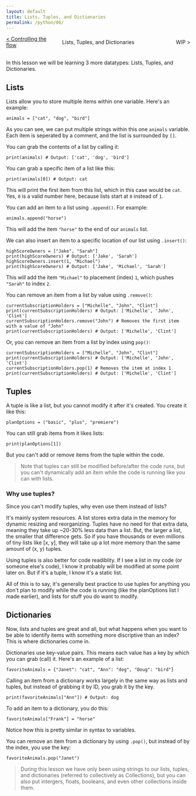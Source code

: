```yaml
---
layout: default
title: Lists, Tuples, and Dictionaries
permalink: /python/06/
---
```


<div style="display: grid; grid-template-columns: 1fr auto 1fr; align-items: center; width: 100%; text-align: center; gap: 1rem;">
  <div style="text-align: left; overflow-wrap: anywhere;">
    <a href="/python/05/">&lt; Controlling the flow</a>
  </div>
  <div style="justify-self: center;">
    Lists, Tuples, and Dictionaries
  </div>
  <div style="text-align: right; overflow-wrap: anywhere;">
    WIP &gt;
  </div>
</div>
<br>

In this lesson we will be learning 3 more datatypes: Lists, Tuples, and Dictionaries.

## Lists

Lists allow you to store multiple items within one variable. Here's an example:

<pre><code class="language-python">animals = ["cat", "dog", "bird"]</code></pre>

As you can see, we can put multiple strings within this one `animals` variable. Each item is seperated by a comment, and the list is surrounded by `[]`.

You can grab the contents of a list by calling it:
<pre><code class="language-python">print(animals) # Output: ['cat', 'dog', 'bird']</code></pre>

You can grab a specific item of a list like this:
<pre><code class="language-python">print(animals[0]) # Output: cat</code></pre>

This will print the first item from this list, which in this case would be `cat`. Yes, `0` is a valid number here, because lists start at `0` instead of `1`.

You can add an item to a list using `.append()`. For example:
<pre><code class="language-python">animals.append("horse")</code></pre>

This will add the item `"horse"` to the end of our `animals` list.

We can also insert an item to a specific location of our list using `.insert()`:

<pre><code class="language-python">highScoreOwners = ["Jake", "Sarah"]
print(highScoreOwners) # Output: ['Jake', 'Sarah']
highScoreOwners.insert(1, "Michael")
print(highScoreOwners) # Output: ['Jake', 'Michael', 'Sarah']</code></pre>

This will add the item `"Michael"` to placement (index) `1`, which pushes `"Sarah"` to index `2`.

You can remove an item from a list by value using `.remove()`:
<pre><code class="language-python">currentSubscriptionHolders = ["Michelle", "John", "Clint"]
print(currentSubscriptionHolders) # Output: ['Michelle', 'John', 'Clint']
currentSubscriptionHolders.remove("John") # Removes the first item with a value of "John"
print(currentSubscriptionHolders) # Output: ['Michelle', 'Clint']</code></pre>

Or, you can remove an item from a list by index using `pop()`:

<pre><code class="language-python">currentSubscriptionHolders = ["Michelle", "John", "Clint"]
print(currentSubscriptionHolders) # Output: ['Michelle', 'John', 'Clint']
currentSubscriptionHolders.pop(1) # Removes the item at index 1
print(currentSubscriptionHolders) # Output: ['Michelle', 'Clint']</code></pre>

## Tuples
A tuple is like a list, but you cannot modify it after it's created. You create it like this:
<pre><code class="language-python">planOptions = ("basic", "plus", "premiere")</code></pre>

You can still grab items from it likes lists:

<pre><code class="language-python">print(planOptions[1])</code></pre>

But you can't add or remove items from the tuple within the code.

> Note that tuples can still be modified before/after the code runs, but you can't dynamically add an item while the code is running like you can with lists.

### Why use tuples?
Since you can't modify tuples, why even use them instead of lists?

It's mainly system resources. A list stores extra data in the memory for dynamic resizing and reorganizing. Tuples have no need for that extra data, meaning they take up ~20-30% less data than a list. But, the larger a list, the smaller that difference gets. So if you have thousands or even millions of tiny lists like [x, y], they will take up a lot more memory than the same amount of (x, y) tuples.

Using tuples is also better for code readiblity. If I see a list in my code (or someone else's code), I know it probably will be modified at some point later on. But if it's a tuple, I know it's a static list.

All of this is to say, it's generally best practice to use tuples for anything you don't plan to modify while the code is running (like the planOptions list I made earlier), and lists for stuff you do want to modify.

## Dictionaries
Now, lists and tuples are great and all, but what happens when you want to be able to identify items with something more discriptive than an index? This is where dictionaries come in.

Dictionaries use key-value pairs. This means each value has a key by which you can grab (call) it. Here's an example of a list:

<pre><code class="language-python">favoriteAnimals = {"Janet": "cat", "Ann": "dog", "Doug": "bird"}</code></pre>

Calling an item from a dictionary works largely in the same way as lists and tuples, but instead of grabbing it by ID, you grab it by the key.

<pre><code class="language-python">print(favoriteAnimals["Ann"]) # Output: dog</code></pre>

To add an item to a dictionary, you do this:

<pre><code class="language-python">favoriteAnimals["Frank"] = "horse"</code></pre>

Notice how this is pretty similar in syntax to variables.

You can remove an item from a dictionary by using `.pop()`, but instead of by the index, you use the key:

<pre><code class="language-python">favoriteAnimals.pop("Janet")</code></pre>

> During this lesson we have only been using strings to our lists, tuples, and dictionaries (referred to collectively as Collections), but you can also put intergers, floats, booleans, and even other collections inside them.